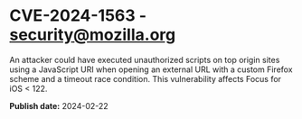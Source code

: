 # CVE-2024-1563 - security@mozilla.org

An attacker could have executed unauthorized scripts on top origin sites using a JavaScript URI when opening an external URL with a custom Firefox scheme and a timeout race condition. This vulnerability affects Focus for iOS < 122.

**Publish date:** 2024-02-22
